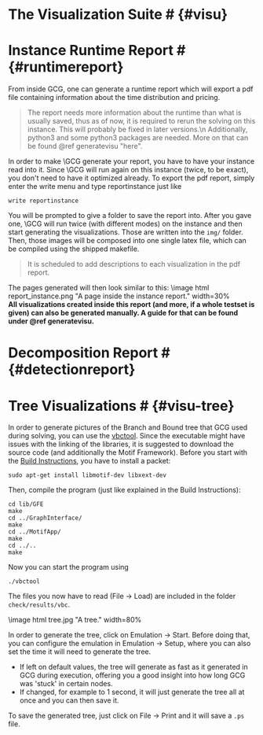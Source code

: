 # The Visualization Suite # {#visu}

# Instance Runtime Report # {#runtimereport}
From inside GCG, one can generate a runtime report which will export a pdf file containing information about the time distribution and pricing.

> The report needs more information about the runtime than what is usually saved, thus as of now, it is required to rerun the solving on this instance.
> This will probably be fixed in later versions.\n
> Additionally, python3 and some python3 packages are needed. More on that can be found @ref generatevisu "here".

In order to make \GCG generate your report, you have to have your instance read into it. Since \GCG will run again on this instance (twice, to be exact), you don't need to have it optimized already. To export the pdf report, simply enter the write menu and type reportinstance just like

    write reportinstance

You will be prompted to give a folder to save the report into. After you gave one, \GCG will run twice (with different modes) on the instance and then start generating the visualizations. Those are written into the `img/` folder. Then, those images will be composed into one single latex file, which can be compiled using the shipped makefile.

> It is scheduled to add descriptions to each visualization in the pdf report.

The pages generated will then look similar to this:
\image html report_instance.png "A page inside the instance report." width=30%
<br/>
**All visualizations created inside this report (and more, if a whole testset is given) can also be generated manually. A guide for that can be found under @ref generatevisu.**

# Decomposition Report # {#detectionreport}


# Tree Visualizations # {#visu-tree}
In order to generate pictures of the Branch and Bound tree that GCG used during solving, you can use the [vbctool](https://informatik.uni-koeln.de/ls-juenger/vbctool/). Since the executable might have issues with the linking of the libraries, it is suggested to download the source code (and additionally the Motif Framework). Before you start with the [Build Instructions](https://informatik.uni-koeln.de/fileadmin/projects/vbctool/INSTALL), you have to install a packet:

    sudo apt-get install libmotif-dev libxext-dev

Then, compile the program (just like explained in the Build Instructions):

    cd lib/GFE
    make
    cd ../GraphInterface/
    make
    cd ../MotifApp/
    make
    cd ../..
    make

Now you can start the program using

    ./vbctool

The files you now have to read (File -> Load) are included in the folder `check/results/vbc`.

\image html tree.jpg "A tree." width=80%

In order to generate the tree, click on Emulation -> Start. Before doing that, you can configure the emulation in Emulation -> Setup, where you can also set the time it will need to generate the tree.
- If left on default values, the tree will generate as fast as it generated in GCG during execution, offering you a good insight into how long GCG was 'stuck' in certain nodes.
- If changed, for example to 1 second, it will just generate the tree all at once and you can then save it.

To save the generated tree, just click on File -> Print and it will save a `.ps` file.
